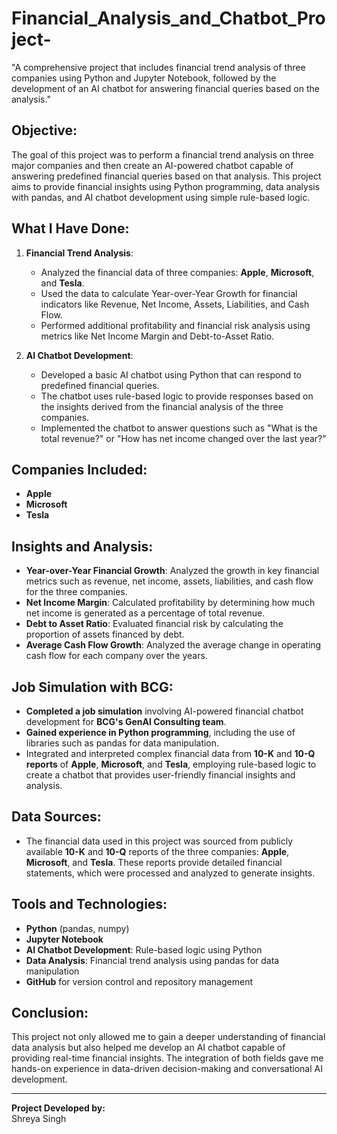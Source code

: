 # Financial_Analysis_and_Chatbot_Project-
"A comprehensive project that includes financial trend analysis of three companies using Python and Jupyter Notebook, followed by the development of an AI chatbot for answering financial queries based on the analysis."

## Objective:
The goal of this project was to perform a financial trend analysis on three major companies and then create an AI-powered chatbot capable of answering predefined financial queries based on that analysis. This project aims to provide financial insights using Python programming, data analysis with pandas, and AI chatbot development using simple rule-based logic.

## What I Have Done:
1. **Financial Trend Analysis**:
   - Analyzed the financial data of three companies: **Apple**, **Microsoft**, and **Tesla**.
   - Used the data to calculate Year-over-Year Growth for financial indicators like Revenue, Net Income, Assets, Liabilities, and Cash Flow.
   - Performed additional profitability and financial risk analysis using metrics like Net Income Margin and Debt-to-Asset Ratio.

2. **AI Chatbot Development**:
   - Developed a basic AI chatbot using Python that can respond to predefined financial queries.
   - The chatbot uses rule-based logic to provide responses based on the insights derived from the financial analysis of the three companies.
   - Implemented the chatbot to answer questions such as "What is the total revenue?" or "How has net income changed over the last year?"

## Companies Included:
- **Apple**
- **Microsoft**
- **Tesla**

## Insights and Analysis:
- **Year-over-Year Financial Growth**: Analyzed the growth in key financial metrics such as revenue, net income, assets, liabilities, and cash flow for the three companies.
- **Net Income Margin**: Calculated profitability by determining how much net income is generated as a percentage of total revenue.
- **Debt to Asset Ratio**: Evaluated financial risk by calculating the proportion of assets financed by debt.
- **Average Cash Flow Growth**: Analyzed the average change in operating cash flow for each company over the years.

## Job Simulation with BCG:
- **Completed a job simulation** involving AI-powered financial chatbot development for **BCG's GenAI Consulting team**.
- **Gained experience in Python programming**, including the use of libraries such as pandas for data manipulation.
- Integrated and interpreted complex financial data from **10-K** and **10-Q reports** of **Apple**, **Microsoft**, and **Tesla**, employing rule-based logic to create a chatbot that provides user-friendly financial insights and analysis.

## Data Sources:
- The financial data used in this project was sourced from publicly available **10-K** and **10-Q** reports of the three companies: **Apple**, **Microsoft**, and **Tesla**. These reports provide detailed financial statements, which were processed and analyzed to generate insights.

## Tools and Technologies:
- **Python** (pandas, numpy)
- **Jupyter Notebook**
- **AI Chatbot Development**: Rule-based logic using Python
- **Data Analysis**: Financial trend analysis using pandas for data manipulation
- **GitHub** for version control and repository management

## Conclusion:
This project not only allowed me to gain a deeper understanding of financial data analysis but also helped me develop an AI chatbot capable of providing real-time financial insights. The integration of both fields gave me hands-on experience in data-driven decision-making and conversational AI development.

---

**Project Developed by:**  
Shreya Singh  

